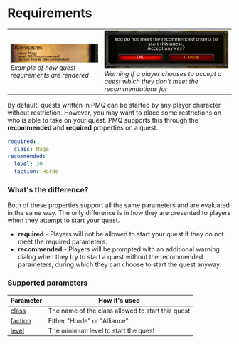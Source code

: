 # Requirements

<table>
  <tr>
    <td>
      <a href="assets/images/requirements.png"><img src="assets/images/requirements.png"/></a><br/>
      <i>Example of how quest requirements are rendered</i>
    </td>
    <td>
      <a href="assets/images/recommended-warning.png"><img src="assets/images/recommended-warning.png"/></a><br/>
      <i>Warning if a player chooses to accept a quest which they don't meet the recommendations for</i>
    </td>
  </tr>
</table>

By default, quests written in PMQ can be started by any player character without restriction. However, you may want to place some restrictions on who is able to take on your quest. PMQ supports this through the **recommended** and **required** properties on a quest.

```yaml
required:
  class: Mage
recommended:
  level: 30
  faction: Horde
```

### What's the difference?

Both of these properties support all the same parameters and are evaluated in the same way. The only difference is in how they are presented to players when they attempt to start your quest.

* **required** - Players will not be allowed to start your quest if they do not meet the required parameters.
* **recommended** - Players will be prompted with an additional warning dialog when they try to start a quest without the recommended parameters, during which they can choose to start the quest anyway.

### Supported parameters

| Parameter | How it's used |
|---|---|
| [class](parameters/class.md) | The name of the class allowed to start this quest |
| [faction](parameters/faction.md) | Either "Horde" or "Alliance" |
| [level](parameters/level.md) | The minimum level to start the quest |
